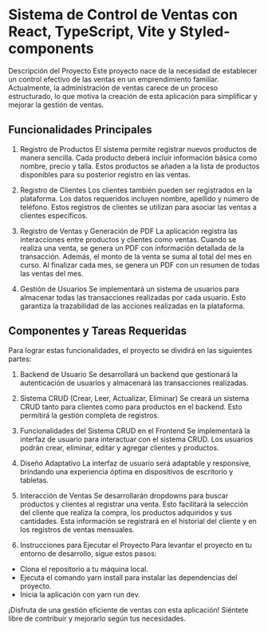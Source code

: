 
# Sistema de Control de Ventas con React, TypeScript, Vite y Styled-components
Descripción del Proyecto
Este proyecto nace de la necesidad de establecer un control efectivo de las ventas en un emprendimiento familiar. Actualmente, la administración de ventas carece de un proceso estructurado, lo que motiva la creación de esta aplicación para simplificar y mejorar la gestión de ventas.

## Funcionalidades Principales
1. Registro de Productos
El sistema permite registrar nuevos productos de manera sencilla. Cada producto deberá incluir información básica como nombre, precio y talla. Estos productos se añaden a la lista de productos disponibles para su posterior registro en las ventas.

2. Registro de Clientes
Los clientes también pueden ser registrados en la plataforma. Los datos requeridos incluyen nombre, apellido y número de teléfono. Estos registros de clientes se utilizan para asociar las ventas a clientes específicos.

3. Registro de Ventas y Generación de PDF
La aplicación registra las interacciones entre productos y clientes como ventas. Cuando se realiza una venta, se genera un PDF con información detallada de la transacción. Además, el monto de la venta se suma al total del mes en curso. Al finalizar cada mes, se genera un PDF con un resumen de todas las ventas del mes.

4. Gestión de Usuarios
Se implementará un sistema de usuarios para almacenar todas las transacciones realizadas por cada usuario. Esto garantiza la trazabilidad de las acciones realizadas en la plataforma.

## Componentes y Tareas Requeridas
Para lograr estas funcionalidades, el proyecto se dividirá en las siguientes partes:

1. Backend de Usuario
Se desarrollará un backend que gestionará la autenticación de usuarios y almacenará las transacciones realizadas.

2. Sistema CRUD (Crear, Leer, Actualizar, Eliminar)
Se creará un sistema CRUD tanto para clientes como para productos en el backend. Esto permitirá la gestión completa de registros.

3. Funcionalidades del Sistema CRUD en el Frontend
Se implementará la interfaz de usuario para interactuar con el sistema CRUD. Los usuarios podrán crear, eliminar, editar y agregar clientes y productos.

4. Diseño Adaptativo
La interfaz de usuario será adaptable y responsive, brindando una experiencia óptima en dispositivos de escritorio y tabletas.
5. Interacción de Ventas
Se desarrollarán dropdowns para buscar productos y clientes al registrar una venta. Esto facilitará la selección del cliente que realiza la compra, los productos adquiridos y sus cantidades. Esta información se registrará en el historial del cliente y en los registros de ventas mensuales.

6. Instrucciones para Ejecutar el Proyecto
Para levantar el proyecto en tu entorno de desarrollo, sigue estos pasos:

- Clona el repositorio a tu máquina local.
- Ejecuta el comando yarn install para instalar las dependencias del proyecto.
- Inicia la aplicación con yarn run dev.


¡Disfruta de una gestión eficiente de ventas con esta aplicación! Siéntete libre de contribuir y mejorarlo según tus necesidades.